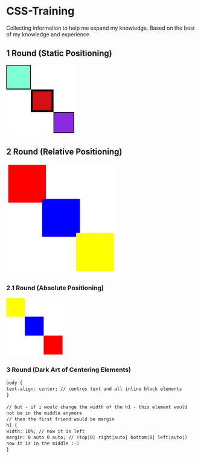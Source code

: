 # CSS-Training

Collecting information to help me expand my knowledge.
Based on the best of my knowledge and experience.

## 1 Round (Static Positioning)

![Picture-of-1Round](https://github.com/kohoki/CSS-Training/blob/8c15f65797b72de0e3bc01f4052c57d8b063124d/1round/1round.png)

## 2 Round (Relative Positioning)

![Picture-of-2Round](https://github.com/kohoki/CSS-Training/blob/bf42cb7a09221b8d13c9ff1f29b79678f30572f6/2round/2round.png)

### 2.1 Round (Absolute Positioning)

![Picture-of-21Round](https://github.com/kohoki/CSS-Training/blob/00d9dd1a3b2b7d4cf2ca9100a28e3b8e060a5e50/2.1round/21round.png)

### 3 Round (Dark Art of Centering Elements)

```
body {
text-align: center; // centres text and all inline block elements
}

// but - if i would change the width of the h1 - this element would not be in the middle anymore
// then the first friend would be margin
h1 {
width: 10%; // now it is left
margin: 0 auto 0 auto; // (top|0| right|auto| bottom|0| left|auto|) now it is in the middle :-)
}
```
